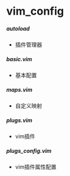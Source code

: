 # vim_config

##### autoload
+	插件管理器
##### basic.vim
+	基本配置
##### maps.vim
+	自定义映射
##### plugs.vim
+	vim插件
##### plugs_config.vim
+	vim插件属性配置
